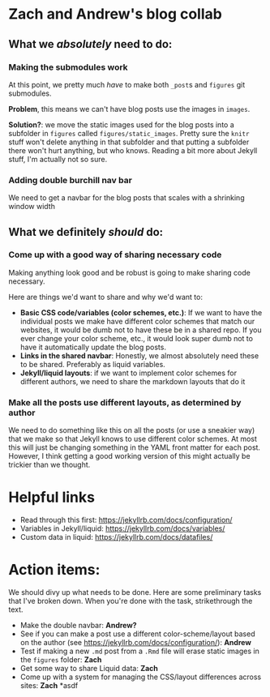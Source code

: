 
 # Zach and Andrew's blog collab
 
 ## What we *absolutely* need to do:
 
 ### Making the submodules work
 
 At this point, we pretty much *have* to make both `_post`s and `figures` git submodules.  
 
 **Problem**, this means we can't have blog posts use the images in `images`.
 
 **Solution?**: we move the static images used for the blog posts into a subfolder in `figures` called `figures/static_images`. Pretty sure the `knitr` stuff won't delete anything in that subfolder and that putting a subfolder there won't hurt anything, but who knows. Reading a bit more about Jekyll stuff, I'm actually not so sure.
 
 ### Adding double burchill nav bar
 
 We need to get a navbar for the blog posts that scales with a shrinking window width
 
 ## What we definitely *should* do:
 
 ### Come up with a good way of sharing necessary code
 
 Making anything look good and be robust is going to make sharing code necessary.
 
 Here are things we'd want to share and why we'd want to:
 
 * **Basic CSS code/variables (color schemes, etc.)**: If we want to have the individual posts we make have different color schemes that match our websites, it would be dumb not to have these be in a shared repo. If you ever change your color scheme, etc., it would look super dumb not to have it automatically update the blog posts.  
 * **Links in the shared navbar**: Honestly, we almost absolutely need these to be shared. Preferably as liquid variables.
 * **Jekyll/liquid layouts**: if we want to implement color schemes for different authors, we need to share the markdown layouts that do it
 
 ### Make all the posts use different layouts, as determined by author
 
 We need to do something like this on all the posts (or use a sneakier way) that we make so that Jekyll knows to use different color schemes. At most this will just be changing something in the YAML front matter for each post.
 However, I think getting a good working version of this might actually be trickier than we thought.
 
 # Helpful links
 
 * Read through this first: https://jekyllrb.com/docs/configuration/
 * Variables in Jekyll/liquid: https://jekyllrb.com/docs/variables/
 * Custom data in liquid: https://jekyllrb.com/docs/datafiles/
 
 # Action items:
 
 We should divy up what needs to be done.  Here are some preliminary tasks that I've broken down. When you're done with the task, strikethrough the text.
 
 * Make the double navbar: **Andrew?**
 * See if you can make a post use a different color-scheme/layout based on the author (see https://jekyllrb.com/docs/configuration/): **Andrew**
 * Test if making a new `.md` post from a `.Rmd` file will erase static images in the `figures` folder: **Zach**
 * Get some way to share Liquid data: **Zach**
 * Come up with a system for managing the CSS/layout differences across sites: **Zach**
  *asdf
 
 
 
